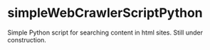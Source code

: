 # simpleWebCrawlerScriptPython

Simple Python script for searching content in html sites.
Still under construction.